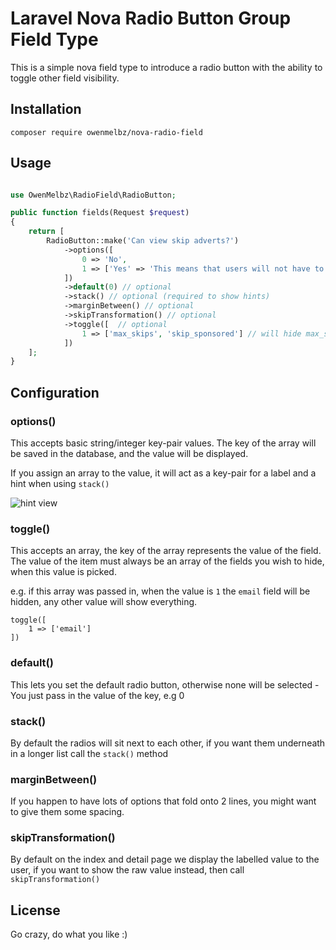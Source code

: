 # Laravel Nova Radio Button Group Field Type

This is a simple nova field type to introduce a radio button with the ability to toggle other field visibility.


## Installation

`composer require owenmelbz/nova-radio-field`

## Usage

```php

use OwenMelbz\RadioField\RadioButton;

public function fields(Request $request)
{
    return [
        RadioButton::make('Can view skip adverts?')
            ->options([
                0 => 'No',
                1 => ['Yes' => 'This means that users will not have to watch adverts.'],
            ])
            ->default(0) // optional
            ->stack() // optional (required to show hints)
            ->marginBetween() // optional
            ->skipTransformation() // optional
            ->toggle([  // optional
                1 => ['max_skips', 'skip_sponsored'] // will hide max_skips and skip_sponsored when the value is 1
            ])
    ];
}

```

## Configuration

### options()

This accepts basic string/integer key-pair values. The key of the array will be saved in the database, and the value will be displayed.

If you assign an array to the value, it will act as a key-pair for a label and a hint when using `stack()`

![hint view](https://i.imgur.com/N8ajaQE.jpg)

### toggle()

This accepts an array, the key of the array represents the value of the field. The value of the item must always be an array of the fields you wish to hide, when this value is picked.

e.g. if this array was passed in, when the value is `1` the `email` field will be hidden, any other value will show everything.

```
toggle([
    1 => ['email']
])
```

### default()

This lets you set the default radio button, otherwise none will be selected - You just pass in the value of the key, e.g 0

### stack()

By default the radios will sit next to each other, if you want them underneath in a longer list call the `stack()` method

### marginBetween()

If you happen to have lots of options that fold onto 2 lines, you might want to give them some spacing.

### skipTransformation()

By default on the index and detail page we display the labelled value to the user, if you want to show the raw value instead, then call `skipTransformation()`

## License

Go crazy, do what you like :)

